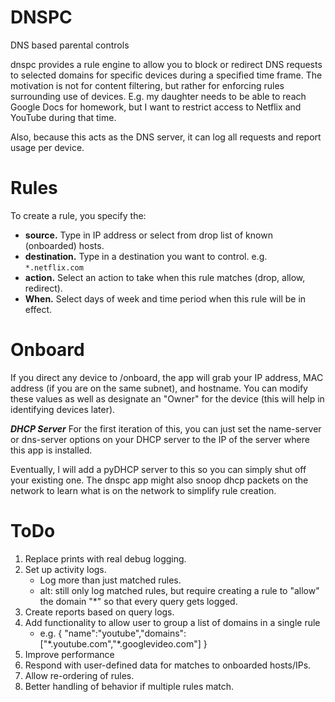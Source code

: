 DNSPC
=====

DNS based parental controls

dnspc provides a rule engine to allow you to block or redirect DNS requests to selected domains for specific devices during a specified time frame.  The motivation is not for content filtering, but rather for enforcing rules surrounding use of devices.  E.g. my daughter needs to be able to reach Google Docs for homework, but I want to restrict access to Netflix and YouTube during that time.

Also, because this acts as the DNS server, it can log all requests and report usage per device.

Rules
=====
To create a rule, you specify the:
* __source.__
  Type in IP address or select from drop list of known (onboarded) hosts.
* __destination.__
  Type in a destination you want to control.
  e.g. `*.netflix.com`
* __action.__
  Select an action to take when this rule matches (drop, allow, redirect).
* __When.__
  Select days of week and time period when this rule will be in effect.


Onboard
=======
If you direct any device to /onboard, the app will grab your IP address, MAC address (if you are on the same subnet), and hostname.  You can modify these values as well as designate an "Owner" for the device (this will help in identifying devices later).


***DHCP Server***
For the first iteration of this, you can just set the name-server or dns-server options on your DHCP server to the IP of the server where this app is installed.

Eventually, I will add a pyDHCP server to this so you can simply shut off your existing one.  The dnspc app might also snoop dhcp packets on the network to learn what is on the network to simplify rule creation.

ToDo
====
1. Replace prints with real debug logging.
2. Set up activity logs.
    * Log more than just matched rules.
    * alt: still only log matched rules, but 
      require creating a rule to "allow" the domain "*"
      so that every query gets logged.
3. Create reports based on query logs.
4. Add functionality to allow user to group a list of domains in a single rule
    * e.g. { "name":"youtube","domains":["\*.youtube.com","\*.googlevideo.com"] }
5. Improve performance
6. Respond with user-defined data for matches to onboarded hosts/IPs.
7. Allow re-ordering of rules.
8. Better handling of behavior if multiple rules match.

